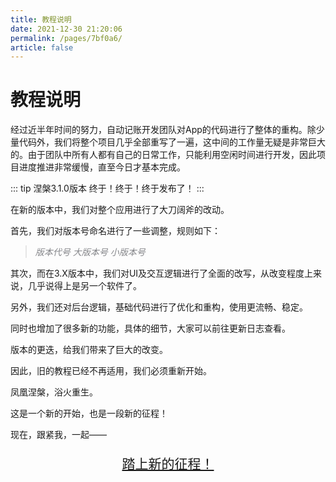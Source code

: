 ```yaml
---
title: 教程说明
date: 2021-12-30 21:20:06
permalink: /pages/7bf0a6/
article: false
---
```


# **教程说明**
  经过近半年时间的努力，自动记账开发团队对App的代码进行了整体的重构。除少量代码外，我们将整个项目几乎全部重写了一遍，这中间的工作量无疑是非常巨大的。由于团队中所有人都有自己的日常工作，只能利用空闲时间进行开发，因此项目进度推进非常缓慢，直至今日才基本完成。

::: tip 涅槃3.1.0版本
终于！终于！终于发布了！
:::

在新的版本中，我们对整个应用进行了大刀阔斧的改动。

首先，我们对版本号命名进行了一些调整，规则如下：
><font color="#848589">*版本代号 大版本号 小版本号*</font>

其次，而在3.X版本中，我们对UI及交互逻辑进行了全面的改写，从改变程度上来说，几乎说得上是另一个软件了。

另外，我们还对后台逻辑，基础代码进行了优化和重构，使用更流畅、稳定。

同时也增加了很多新的功能，具体的细节，大家可以前往更新日志查看。

版本的更迭，给我们带来了巨大的改变。

因此，旧的教程已经不再适用，我们必须重新开始。

凤凰涅槃，浴火重生。

这是一个新的开始，也是一段新的征程！

现在，跟紧我，一起——

[<p style="font-size:1.5em;text-align: center;">踏上新的征程！</p>](/01.指南/02.基础篇/01.手机环境配置.md)








